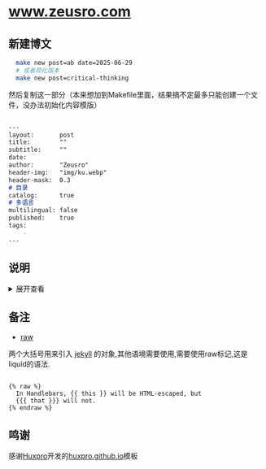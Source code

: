 # www.zeusro.com

## 新建博文

```bash
  make new post=ab date=2025-06-29
  # 或者简化版本
  make new post=critical-thinking
```

然后复制这一部分（本来想加到Makefile里面，结果搞不定最多只能创建一个文件，没办法初始化内容模版）

```markdown

---
layout:       post
title:        ""
subtitle:     ""
date:         
author:       "Zeusro"
header-img:   "img/ku.webp"
header-mask:  0.3
# 目录
catalog:      true
# 多语言
multilingual: false
published:    true
tags:
    - 
---

```

## 说明

<details>
<summary>展开查看</summary>
<pre>
<code>
    I don't fucking care what others say.
</code>
</pre>
</details>

## 备注

- [raw](https://shopify.github.io/liquid/tags/raw/)

两个大括号用来引入 [jekyll](http://jekyllcn.com/) 的对象,其他语境需要使用,需要使用raw标记,这是liquid的语法.

```

{% raw %}
  In Handlebars, {{ this }} will be HTML-escaped, but
  {{{ that }}} will not.
{% endraw %}

```

## 鸣谢

感谢[Huxpro](https://github.com/Huxpro)开发的[huxpro.github.io](https://github.com/Huxpro/huxpro.github.io)模板